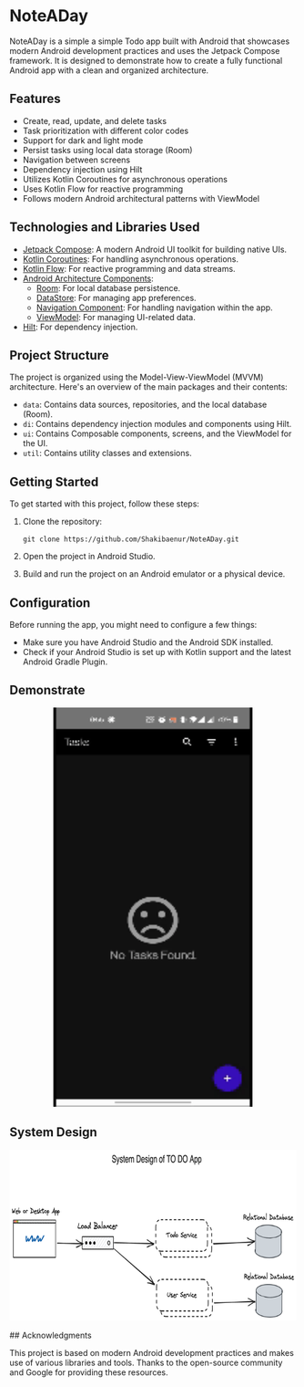 # NoteADay

NoteADay is a simple a simple Todo app built with Android that showcases modern Android development
practices and uses the Jetpack Compose framework. It is designed to demonstrate how to create a
fully functional Android app with a clean and organized architecture.

## Features

- Create, read, update, and delete tasks
- Task prioritization with different color codes
- Support for dark and light mode
- Persist tasks using local data storage (Room)
- Navigation between screens
- Dependency injection using Hilt
- Utilizes Kotlin Coroutines for asynchronous operations
- Uses Kotlin Flow for reactive programming
- Follows modern Android architectural patterns with ViewModel

## Technologies and Libraries Used

- [Jetpack Compose](https://developer.android.com/jetpack/compose): A modern Android UI toolkit for
  building native UIs.
- [Kotlin Coroutines](https://kotlinlang.org/docs/coroutines-overview.html): For handling
  asynchronous operations.
- [Kotlin Flow](https://kotlinlang.org/docs/flow.html): For reactive programming and data streams.
- [Android Architecture Components](https://developer.android.com/topic/libraries/architecture):
    - [Room](https://developer.android.com/training/data-storage/room): For local database
      persistence.
    - [DataStore](https://developer.android.com/topic/libraries/architecture/datastore): For
      managing app preferences.
    - [Navigation Component](https://developer.android.com/guide/navigation): For handling
      navigation within the app.
    - [ViewModel](https://developer.android.com/topic/libraries/architecture/viewmodel): For
      managing UI-related data.
- [Hilt](https://dagger.dev/hilt/): For dependency injection.

## Project Structure

The project is organized using the Model-View-ViewModel (MVVM) architecture. Here's an overview of
the main packages and their contents:

- `data`: Contains data sources, repositories, and the local database (Room).
- `di`: Contains dependency injection modules and components using Hilt.
- `ui`: Contains Composable components, screens, and the ViewModel for the UI.
- `util`: Contains utility classes and extensions.

## Getting Started

To get started with this project, follow these steps:

1. Clone the repository:

   ```shell
   git clone https://github.com/Shakibaenur/NoteADay.git
   ```

2. Open the project in Android Studio.

3. Build and run the project on an Android emulator or a physical device.

## Configuration

Before running the app, you might need to configure a few things:

- Make sure you have Android Studio and the Android SDK installed.
- Check if your Android Studio is set up with Kotlin support and the latest Android Gradle Plugin.

## Demonstrate

<p align="center">
<img src="https://github.com/Shakibaenur/NoteADay/blob/master/resource/demo.gif" width="350" height="700" title="NoteADay">
</p>

## System Design

<p align="center">
<img src="https://github.com/Shakibaenur/NoteADay/blob/master/resource/systemdesign.png" width="600" height="300" title="NoteADay">

</p>
## Acknowledgments

This project is based on modern Android development practices and makes use of various libraries and
tools. Thanks to the open-source community and Google for providing these resources.

